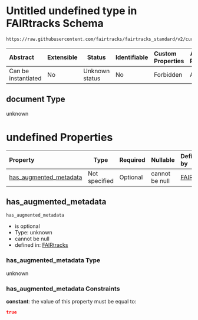 # Untitled undefined type in FAIRtracks Schema

```txt
https://raw.githubusercontent.com/fairtracks/fairtracks_standard/v2/current/json/schema/fairtracks.schema.json#/allOf/0/if/properties/document
```




| Abstract            | Extensible | Status         | Identifiable | Custom Properties | Additional Properties | Access Restrictions | Defined In                                                                               |
| :------------------ | ---------- | -------------- | ------------ | :---------------- | --------------------- | ------------------- | ---------------------------------------------------------------------------------------- |
| Can be instantiated | No         | Unknown status | No           | Forbidden         | Allowed               | none                | [fairtracks.schema.json\*](../json/schema/fairtracks.schema.json "open original schema") |

## document Type

unknown

# undefined Properties

| Property                                          | Type          | Required | Nullable       | Defined by                                                                                                                                                                                                                                                                           |
| :------------------------------------------------ | ------------- | -------- | -------------- | :----------------------------------------------------------------------------------------------------------------------------------------------------------------------------------------------------------------------------------------------------------------------------------- |
| [has_augmented_metadata](#has_augmented_metadata) | Not specified | Optional | cannot be null | [FAIRtracks](fairtracks-allof-0-if-properties-document-properties-has_augmented_metadata.md "https://raw.githubusercontent.com/fairtracks/fairtracks_standard/v2/current/json/schema/fairtracks.schema.json#/allOf/0/if/properties/document/properties/has_augmented_metadata") |

## has_augmented_metadata




`has_augmented_metadata`

-   is optional
-   Type: unknown
-   cannot be null
-   defined in: [FAIRtracks](fairtracks-allof-0-if-properties-document-properties-has_augmented_metadata.md "https://raw.githubusercontent.com/fairtracks/fairtracks_standard/v2/current/json/schema/fairtracks.schema.json#/allOf/0/if/properties/document/properties/has_augmented_metadata")

### has_augmented_metadata Type

unknown

### has_augmented_metadata Constraints

**constant**: the value of this property must be equal to:

```json
true
```
